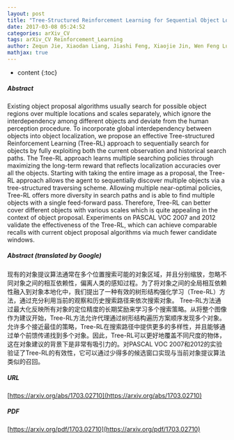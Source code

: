 ```yaml
---
layout: post
title: "Tree-Structured Reinforcement Learning for Sequential Object Localization"
date: 2017-03-08 05:24:52
categories: arXiv_CV
tags: arXiv_CV Reinforcement_Learning
author: Zequn Jie, Xiaodan Liang, Jiashi Feng, Xiaojie Jin, Wen Feng Lu, Shuicheng Yan
mathjax: true
---
```


* content
{:toc}

##### Abstract
Existing object proposal algorithms usually search for possible object regions over multiple locations and scales separately, which ignore the interdependency among different objects and deviate from the human perception procedure. To incorporate global interdependency between objects into object localization, we propose an effective Tree-structured Reinforcement Learning (Tree-RL) approach to sequentially search for objects by fully exploiting both the current observation and historical search paths. The Tree-RL approach learns multiple searching policies through maximizing the long-term reward that reflects localization accuracies over all the objects. Starting with taking the entire image as a proposal, the Tree-RL approach allows the agent to sequentially discover multiple objects via a tree-structured traversing scheme. Allowing multiple near-optimal policies, Tree-RL offers more diversity in search paths and is able to find multiple objects with a single feed-forward pass. Therefore, Tree-RL can better cover different objects with various scales which is quite appealing in the context of object proposal. Experiments on PASCAL VOC 2007 and 2012 validate the effectiveness of the Tree-RL, which can achieve comparable recalls with current object proposal algorithms via much fewer candidate windows.

##### Abstract (translated by Google)
现有的对象提议算法通常在多个位置搜索可能的对象区域，并且分别缩放，忽略不同对象之间的相互依赖性，偏离人类的感知过程。为了将对象之间的全局相互依赖性融入到对象本地化中，我们提出了一种有效的树形结构强化学习（Tree-RL）方法，通过充分利用当前的观察和历史搜索路径来依次搜索对象。 Tree-RL方法通过最大化反映所有对象的定位精度的长期奖励来学习多个搜索策略。从将整个图像作为建议开始，Tree-RL方法允许代理通过树形结构遍历方案顺序发现多个对象。允许多个接近最佳的策略，Tree-RL在搜索路径中提供更多的多样性，并且能够通过单个前馈传递找到多个对象。因此，Tree-RL可以更好地覆盖不同尺度的物体，这在对象建议的背景下是非常有吸引力的。对PASCAL VOC 2007和2012的实验验证了Tree-RL的有效性，它可以通过少得多的候选窗口实现与当前对象提议算法类似的召回。

##### URL
[https://arxiv.org/abs/1703.02710](https://arxiv.org/abs/1703.02710)

##### PDF
[https://arxiv.org/pdf/1703.02710](https://arxiv.org/pdf/1703.02710)

